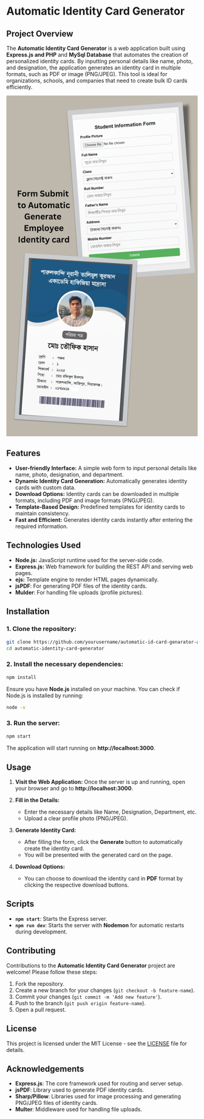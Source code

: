 # **Automatic Identity Card Generator**

## **Project Overview**

The **Automatic Identity Card Generator** is a web application built using **Express.js and PHP** and **MySql Database** that automates the creation of personalized identity cards. By inputting personal details like name, photo, and designation, the application generates an identity card in multiple formats, such as PDF or image (PNG/JPEG). This tool is ideal for organizations, schools, and companies that need to create bulk ID cards efficiently.

![alt text](./uploads/work_preview.jpg)

<!-- ![alt text](https://github.com/[username]/[reponame]/blob/[branch]/image.jpg?raw=true) -->

## **Features**

- **User-friendly Interface:** A simple web form to input personal details like name, photo, designation, and department.
- **Dynamic Identity Card Generation:** Automatically generates identity cards with custom data.
- **Download Options:** Identity cards can be downloaded in multiple formats, including PDF and image formats (PNG/JPEG).
- **Template-Based Design:** Predefined templates for identity cards to maintain consistency.
- **Fast and Efficient:** Generates identity cards instantly after entering the required information.

## **Technologies Used**

- **Node.js:** JavaScript runtime used for the server-side code.
- **Express.js:** Web framework for building the REST API and serving web pages.
- **ejs:** Template engine to render HTML pages dynamically.
- **jsPDF**: For generating PDF files of the identity cards.
- **Mulder**: For handling file uploads (profile pictures).

## **Installation**

### 1. Clone the repository:

```bash
git clone https://github.com/yourusername/automatic-id-card-genarator-app.git
cd automatic-identity-card-generator
```

### 2. Install the necessary dependencies:

```bash
npm install
```

Ensure you have **Node.js** installed on your machine. You can check if Node.js is installed by running:

```bash
node -v
```

### 3. Run the server:

```bash
npm start
```

The application will start running on **http://localhost:3000**.

## **Usage**

1. **Visit the Web Application:** Once the server is up and running, open your browser and go to **http://localhost:3000**.
2. **Fill in the Details:**
   - Enter the necessary details like Name, Designation, Department, etc.
   - Upload a clear profile photo (PNG/JPEG).
3. **Generate Identity Card:**

   - After filling the form, click the **Generate** button to automatically create the identity card.
   - You will be presented with the generated card on the page.

4. **Download Options:**
   - You can choose to download the identity card in **PDF** format by clicking the respective download buttons.

## **Scripts**

- **`npm start`**: Starts the Express server.
- **`npm run dev`**: Starts the server with **Nodemon** for automatic restarts during development.

## **Contributing**

Contributions to the **Automatic Identity Card Generator** project are welcome! Please follow these steps:

1. Fork the repository.
2. Create a new branch for your changes (`git checkout -b feature-name`).
3. Commit your changes (`git commit -m 'Add new feature'`).
4. Push to the branch (`git push origin feature-name`).
5. Open a pull request.

## **License**

This project is licensed under the MIT License - see the [LICENSE](./LICENSE) file for details.

## **Acknowledgements**

- **Express.js**: The core framework used for routing and server setup.
- **jsPDF**: Library used to generate PDF identity cards.
- **Sharp/Pillow**: Libraries used for image processing and generating PNG/JPEG files of identity cards.
- **Multer**: Middleware used for handling file uploads.
